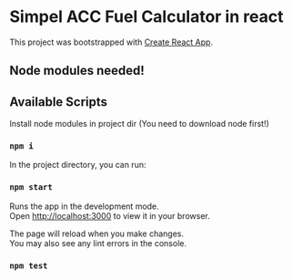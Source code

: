 # Simpel ACC Fuel Calculator in react

This project was bootstrapped with [Create React App](https://github.com/facebook/create-react-app).

## Node modules needed!

## Available Scripts
Install node modules in project dir 
(You need to download node first!)
### `npm i`

In the project directory, you can run:

### `npm start`

Runs the app in the development mode.\
Open [http://localhost:3000](http://localhost:3000) to view it in your browser.

The page will reload when you make changes.\
You may also see any lint errors in the console.

### `npm test`
